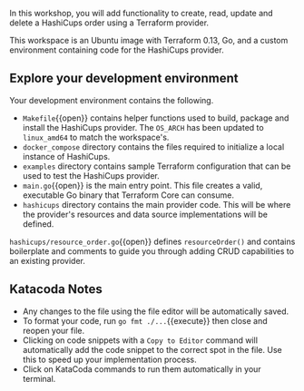 In this workshop, you will add functionality to create, read, update and delete a HashiCups order using a Terraform provider.

This workspace is an Ubuntu image with Terraform 0.13, Go, and a custom environment containing code for the HashiCups provider.

## Explore your development environment

Your development environment contains the following.

- `Makefile`{{open}} contains helper functions used to build, package and install the HashiCups provider. The `OS_ARCH` has been updated to `linux_amd64` to match the workspace's.
- `docker_compose` directory contains the files required to initialize a local instance of HashiCups.
- `examples` directory contains sample Terraform configuration that can be used to test the HashiCups provider.
- `main.go`{{open}} is the main entry point. This file creates a valid, executable Go binary that Terraform Core can consume.
- `hashicups` directory contains the main provider code. This will be where the provider's resources and data source implementations will be defined.

`hashicups/resource_order.go`{{open}} defines `resourceOrder()` and contains boilerplate and comments to guide you through adding CRUD capabilities to an existing provider.

## Katacoda Notes

- Any changes to the file using the file editor will be automatically saved.
- To format your code, run `go fmt ./...`{{execute}} then close and reopen your file.
- Clicking on code snippets with a `Copy to Editor` command will automatically add the code snippet to the correct spot in the file. Use this to speed up your implementation process.
- Click on KataCoda commands to run them automatically in your terminal.
